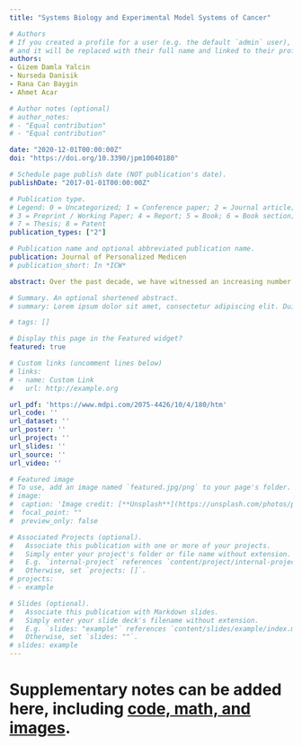 ```yaml
---
title: "Systems Biology and Experimental Model Systems of Cancer"

# Authors
# If you created a profile for a user (e.g. the default `admin` user), write the username (folder name) here 
# and it will be replaced with their full name and linked to their profile.
authors:
- Gizem Damla Yalcin
- Nurseda Danisik
- Rana Can Baygin
- Ahmet Acar

# Author notes (optional)
# author_notes:
# - "Equal contribution"
# - "Equal contribution"

date: "2020-12-01T00:00:00Z"
doi: "https://doi.org/10.3390/jpm10040180"

# Schedule page publish date (NOT publication's date).
publishDate: "2017-01-01T00:00:00Z"

# Publication type.
# Legend: 0 = Uncategorized; 1 = Conference paper; 2 = Journal article;
# 3 = Preprint / Working Paper; 4 = Report; 5 = Book; 6 = Book section;
# 7 = Thesis; 8 = Patent
publication_types: ["2"]

# Publication name and optional abbreviated publication name.
publication: Journal of Personalized Medicen
# publication_short: In *ICW*

abstract: Over the past decade, we have witnessed an increasing number of large-scale studies that have provided multi-omics data by high-throughput sequencing approaches. This has particularly helped with identifying key (epi) genetic alterations in cancers. Importantly, aberrations that lead to the activation of signaling networks through the disruption of normal cellular homeostasis is seen both in cancer cells and also in the neighboring tumor microenvironment. Cancer systems biology approaches have enabled the efficient integration of experimental data with computational algorithms and the implementation of actionable targeted therapies, as the exceptions, for the treatment of cancer. Comprehensive multi-omics data obtained through the sequencing of tumor samples and experimental model systems will be important in implementing novel cancer systems biology approaches and increasing their efficacy for tailoring novel personalized treatment modalities in cancer. In this review, we discuss emerging cancer systems biology approaches based on multi-omics data derived from bulk and single-cell genomics studies in addition to existing experimental model systems that play a critical role in understanding (epi) genetic heterogeneity and therapy resistance in cancer.

# Summary. An optional shortened abstract.
# summary: Lorem ipsum dolor sit amet, consectetur adipiscing elit. Duis posuere tellus ac convallis placerat. Proin tincidunt magna sed ex sollicitudin condimentum.

# tags: []

# Display this page in the Featured widget?
featured: true

# Custom links (uncomment lines below)
# links:
# - name: Custom Link
#   url: http://example.org

url_pdf: 'https://www.mdpi.com/2075-4426/10/4/180/htm'
url_code: ''
url_dataset: ''
url_poster: ''
url_project: ''
url_slides: ''
url_source: ''
url_video: ''

# Featured image
# To use, add an image named `featured.jpg/png` to your page's folder. 
# image:
#  caption: 'Image credit: [**Unsplash**](https://unsplash.com/photos/pLCdAaMFLTE)'
#  focal_point: ""
#  preview_only: false

# Associated Projects (optional).
#   Associate this publication with one or more of your projects.
#   Simply enter your project's folder or file name without extension.
#   E.g. `internal-project` references `content/project/internal-project/index.md`.
#   Otherwise, set `projects: []`.
# projects:
# - example

# Slides (optional).
#   Associate this publication with Markdown slides.
#   Simply enter your slide deck's filename without extension.
#   E.g. `slides: "example"` references `content/slides/example/index.md`.
#   Otherwise, set `slides: ""`.
# slides: example
---
```




# Supplementary notes can be added here, including [code, math, and images](https://wowchemy.com/docs/writing-markdown-latex/).
